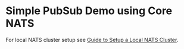
# Simple PubSub Demo using Core NATS
For local NATS cluster setup see [Guide to Setup a Local NATS Cluster](../../../../cmd/setup/local-nats-cluster/README.md). <br />